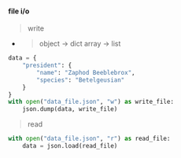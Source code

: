 #### file i/o
> write
- > object -> dict    array -> list
```py
data = {
    "president": {
        "name": "Zaphod Beeblebrox",
        "species": "Betelgeusian"
    }
}
with open("data_file.json", "w") as write_file:
    json.dump(data, write_file)
```
> read
```py
with open("data_file.json", "r") as read_file:
    data = json.load(read_file)
```
